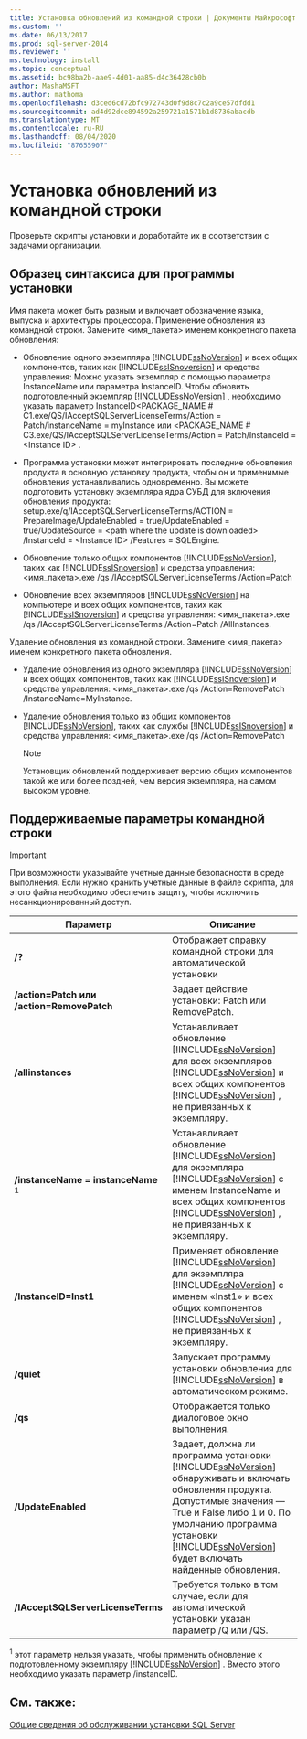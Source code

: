 ```yaml
---
title: Установка обновлений из командной строки | Документы Майкрософт
ms.custom: ''
ms.date: 06/13/2017
ms.prod: sql-server-2014
ms.reviewer: ''
ms.technology: install
ms.topic: conceptual
ms.assetid: bc98ba2b-aae9-4d01-aa85-d4c36428cb0b
author: MashaMSFT
ms.author: mathoma
ms.openlocfilehash: d3ced6cd72bfc972743d0f9d8c7c2a9ce57dfdd1
ms.sourcegitcommit: ad4d92dce894592a259721a1571b1d8736abacdb
ms.translationtype: MT
ms.contentlocale: ru-RU
ms.lasthandoff: 08/04/2020
ms.locfileid: "87655907"
---
```

# <a name="installing-updates-from-the-command-prompt"></a>Установка обновлений из командной строки
  Проверьте скрипты установки и доработайте их в соответствии с задачами организации.  
  
## <a name="sample-syntax-for-installation"></a>Образец синтаксиса для программы установки  
 Имя пакета может быть разным и включает обозначение языка, выпуска и архитектуры процессора. Применение обновления из командной строки. Замените <имя_пакета> именем конкретного пакета обновления:  
  
-   Обновление одного экземпляра [!INCLUDE[ssNoVersion](../../includes/ssnoversion-md.md)] и всех общих компонентов, таких как [!INCLUDE[ssISnoversion](../../includes/ssisnoversion-md.md)] и средства управления: Можно указать экземпляр с помощью параметра InstanceName или параметра InstanceID. Чтобы обновить подготовленный экземпляр [!INCLUDE[ssNoVersion](../../includes/ssnoversion-md.md)] , необходимо указать параметр InstanceID<PACKAGE_NAME # C1.exe/QS/IAcceptSQLServerLicenseTerms/Action = Patch/instanceName = myInstance или <PACKAGE_NAME # C3.exe/QS/IAcceptSQLServerLicenseTerms/Action = Patch/InstanceId = \<Instance ID> .  
  
-   Программа установки может интегрировать последние обновления продукта в основную установку продукта, чтобы он и применимые обновления устанавливались одновременно. Вы можете подготовить установку экземпляра ядра СУБД для включения обновления продукта: setup.exe/q/IAcceptSQLServerLicenseTerms/ACTION = PrepareImage/UpdateEnabled = true/UpdateEnabled = true/UpdateSource = \<path where the update is downloaded> /InstanceId = \<Instance ID> /Features = SQLEngine.  
  
-   Обновление только общих компонентов [!INCLUDE[ssNoVersion](../../includes/ssnoversion-md.md)], таких как [!INCLUDE[ssISnoversion](../../includes/ssisnoversion-md.md)] и средства управления: <имя_пакета>.exe /qs /IAcceptSQLServerLicenseTerms /Action=Patch  
  
-   Обновление всех экземпляров [!INCLUDE[ssNoVersion](../../includes/ssnoversion-md.md)] на компьютере и всех общих компонентов, таких как [!INCLUDE[ssISnoversion](../../includes/ssisnoversion-md.md)] и средства управления: <имя_пакета>.exe /qs /IAcceptSQLServerLicenseTerms /Action=Patch /AllInstances.  
  
 Удаление обновления из командной строки. Замените <имя_пакета> именем конкретного пакета обновления.  
  
-   Удаление обновления из одного экземпляра [!INCLUDE[ssNoVersion](../../includes/ssnoversion-md.md)] и всех общих компонентов, таких как [!INCLUDE[ssISnoversion](../../includes/ssisnoversion-md.md)] и средства управления: <имя_пакета>.exe /qs /Action=RemovePatch /InstanceName=MyInstance.  
  
-   Удаление обновления только из общих компонентов [!INCLUDE[ssNoVersion](../../includes/ssnoversion-md.md)], таких как службы [!INCLUDE[ssISnoversion](../../includes/ssisnoversion-md.md)] и средства управления: <имя_пакета>.exe /qs /Action=RemovePatch  
  
    > [!NOTE]  
    >  Установщик обновлений поддерживает версию общих компонентов такой же или более поздней, чем версия экземпляра, на самом высоком уровне.  
  
## <a name="supported-command-prompt-parameters"></a>Поддерживаемые параметры командной строки  
  
> [!IMPORTANT]  
>  При возможности указывайте учетные данные безопасности в среде выполнения. Если нужно хранить учетные данные в файле скрипта, для этого файла необходимо обеспечить защиту, чтобы исключить несанкционированный доступ.  
  
|Параметр|Описание|  
|------------|-----------------|  
|**/?**|Отображает справку командной строки для автоматической установки|  
|**/action=Patch или /action=RemovePatch**|Задает действие установки: Patch или RemovePatch.|  
|**/allinstances**|Устанавливает обновление [!INCLUDE[ssNoVersion](../../includes/ssnoversion-md.md)] для всех экземпляров [!INCLUDE[ssNoVersion](../../includes/ssnoversion-md.md)] и всех общих компонентов [!INCLUDE[ssNoVersion](../../includes/ssnoversion-md.md)] , не привязанных к экземпляру.|  
|**/instanceName = instanceName** <sup>1</sup>|Устанавливает обновление [!INCLUDE[ssNoVersion](../../includes/ssnoversion-md.md)] для экземпляра [!INCLUDE[ssNoVersion](../../includes/ssnoversion-md.md)] с именем InstanceName и всех общих компонентов [!INCLUDE[ssNoVersion](../../includes/ssnoversion-md.md)] , не привязанных к экземпляру.|  
|**/InstanceID=Inst1**|Применяет обновление [!INCLUDE[ssNoVersion](../../includes/ssnoversion-md.md)] для экземпляра [!INCLUDE[ssNoVersion](../../includes/ssnoversion-md.md)] с именем «Inst1» и всех общих компонентов [!INCLUDE[ssNoVersion](../../includes/ssnoversion-md.md)] , не привязанных к экземпляру.|  
|**/quiet**|Запускает программу установки обновления для [!INCLUDE[ssNoVersion](../../includes/ssnoversion-md.md)] в автоматическом режиме.|  
|**/qs**|Отображается только диалоговое окно выполнения.|  
|**/UpdateEnabled**|Задает, должна ли программа установки [!INCLUDE[ssNoVersion](../../includes/ssnoversion-md.md)] обнаруживать и включать обновления продукта. Допустимые значения — True и False либо 1 и 0. По умолчанию программа установки [!INCLUDE[ssNoVersion](../../includes/ssnoversion-md.md)] будет включать найденные обновления.|  
|**/IAcceptSQLServerLicenseTerms**|Требуется только в том случае, если для автоматической установки указан параметр /Q или /QS.|  
  
 <sup>1</sup> этот параметр нельзя указать, чтобы применить обновление к подготовленному экземпляру [!INCLUDE[ssNoVersion](../../includes/ssnoversion-md.md)] . Вместо этого необходимо указать параметр /instanceID.  
  
## <a name="see-also"></a>См. также:  
 [Общие сведения об обслуживании установки SQL Server](../../sql-server/install/overview-of-sql-server-servicing-installation.md)  
  
  
